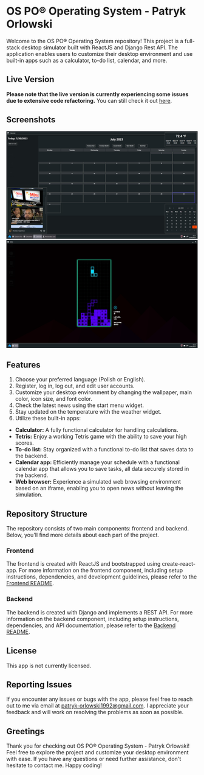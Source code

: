 # OS PO® Operating System - Patryk Orlowski

Welcome to the OS PO® Operating System repository! This project is a full-stack desktop simulator built with ReactJS and Django Rest API. The application enables users to customize their desktop environment and use built-in apps such as a calculator, to-do list, calendar, and more.

## Live Version

**Please note that the live version is currently experiencing some issues due to extensive code refactoring.**
You can still check it out [here](https://operating-system-po.netlify.app/).

## Screenshots

![Screenshot](/readme/screenshot1.jpg)
![Screenshot](/readme/screenshot2.jpg)

## Features

1. Choose your preferred language (Polish or English).
2. Register, log in, log out, and edit user accounts.
3. Customize your desktop environment by changing the wallpaper, main color, icon size, and font color.
4. Check the latest news using the start menu widget.
5. Stay updated on the temperature with the weather widget.
6. Utilize these built-in apps:

- **Calculator:** A fully functional calculator for handling calculations.
- **Tetris:** Enjoy a working Tetris game with the ability to save your high scores.
- **To-do list:** Stay organized with a functional to-do list that saves data to the backend.
- **Calendar app:** Efficiently manage your schedule with a functional calendar app that allows you to save tasks, all data securely stored in the backend.
- **Web browser:** Experience a simulated web browsing environment based on an iframe, enabling you to open news without leaving the simulation.

## Repository Structure

The repository consists of two main components: frontend and backend. Below, you'll find more details about each part of the project.

### Frontend

The frontend is created with ReactJS and bootstrapped using create-react-app.
For more information on the frontend component, including setup instructions, dependencies, and development guidelines, please refer to the [Frontend README](./frontend/README.md).

### Backend

The backend is created with Django and implements a REST API.
For more information on the backend component, including setup instructions, dependencies, and API documentation, please refer to the [Backend README](./backend/README.md).

## License

This app is not currently licensed.

## Reporting Issues

If you encounter any issues or bugs with the app, please feel free to reach out to me via email at patryk-orlowski1992@gmail.com. I appreciate your feedback and will work on resolving the problems as soon as possible.

## Greetings

Thank you for checking out OS PO® Operating System - Patryk Orlowski! Feel free to explore the project and customize your desktop environment with ease. If you have any questions or need further assistance, don't hesitate to contact me. Happy coding!
